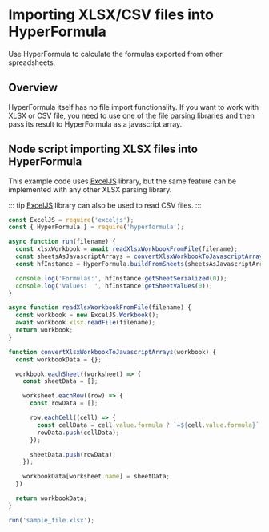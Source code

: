 # Importing XLSX/CSV files into HyperFormula

Use HyperFormula to calculate the formulas exported from other spreadsheets.

## Overview

HyperFormula itself has no file import functionality. If you want to work with XLSX or CSV file, you need to use one of the [file parsing libraries](https://www.npmjs.com/search?q=xlsx) and then pass its result to HyperFormula as a javascript array.

## Node script importing XLSX files into HyperFormula

This example code uses [ExcelJS](https://www.npmjs.com/package/exceljs) library, but the same feature can be implemented with any other XLSX parsing library.

::: tip
[ExcelJS](https://www.npmjs.com/package/exceljs) library can also be used to read CSV files.
:::

```js
const ExcelJS = require('exceljs');
const { HyperFormula } = require('hyperformula');

async function run(filename) {
  const xlsxWorkbook = await readXlsxWorkbookFromFile(filename);
  const sheetsAsJavascriptArrays = convertXlsxWorkbookToJavascriptArrays(xlsxWorkbook)
  const hfInstance = HyperFormula.buildFromSheets(sheetsAsJavascriptArrays, { licenseKey: 'gpl-v3' });

  console.log('Formulas:', hfInstance.getSheetSerialized(0));
  console.log('Values:  ', hfInstance.getSheetValues(0));
}

async function readXlsxWorkbookFromFile(filename) {
  const workbook = new ExcelJS.Workbook();
  await workbook.xlsx.readFile(filename);
  return workbook;
}

function convertXlsxWorkbookToJavascriptArrays(workbook) {
  const workbookData = {};

  workbook.eachSheet((worksheet) => {
    const sheetData = [];

    worksheet.eachRow((row) => {
      const rowData = [];

      row.eachCell((cell) => {
        const cellData = cell.value.formula ? `=${cell.value.formula}` : cell.value;
        rowData.push(cellData);
      });

      sheetData.push(rowData);
    });

    workbookData[worksheet.name] = sheetData;
  })

  return workbookData;
}

run('sample_file.xlsx');
```
